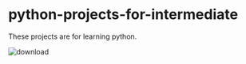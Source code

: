 # python-projects-for-intermediate
These projects are for learning python.

![download](https://github.com/Erfan-RB/python-projects-for-intermediate/assets/103189024/56567a38-fff1-4cf9-a154-2e1da9bae1f0)
